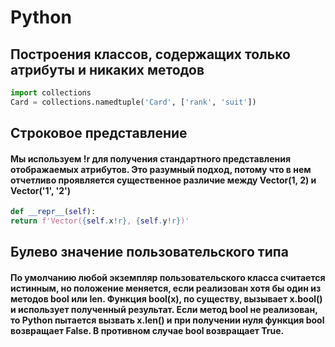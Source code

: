 # Python 

## Построения классов, содержащих только атрибуты и никаких методов

```python
import collections
Card = collections.namedtuple('Card', ['rank', 'suit'])
```

## Строковое представление

#### Мы используем !r для получения стандартного представления отображаемых атрибутов. Это разумный подход, потому что в нем отчетливо проявляется существенное различие между Vector(1, 2) и Vector('1', '2')


```python
def __repr__(self):
return f'Vector({self.x!r}, {self.y!r})'
```

## Булево значение пользовательского типа

#### По умолчанию любой экземпляр пользовательского класса считается истинным, но положение меняется, если реализован хотя бы один из методов __bool__ или __len__. Функция bool(x), по существу, вызывает x.__bool__() и использует полученный результат. Если метод __bool__ не реализован, то Python пытается вызвать x.__len__() и при получении нуля функция bool возвращает False. В противном случае bool возвращает True.

